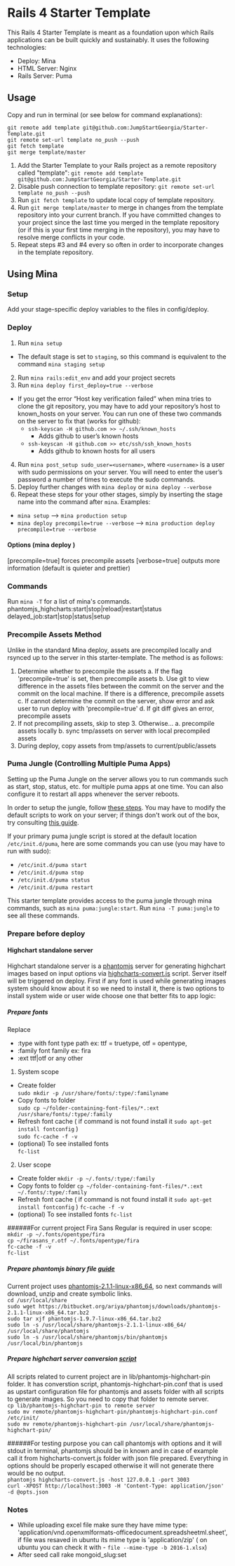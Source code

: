 # Rails 4 Starter Template

This Rails 4 Starter Template is meant as a foundation upon which Rails applications can be built quickly and sustainably. It uses the following technologies:

- Deploy: Mina
- HTML Server: Nginx
- Rails Server: Puma

## Usage

Copy and run in terminal (or see below for command explanations):

```
git remote add template git@github.com:JumpStartGeorgia/Starter-Template.git
git remote set-url template no_push --push
git fetch template
git merge template/master
```

1. Add the Starter Template to your Rails project as a remote repository called "template": `git remote add template git@github.com:JumpStartGeorgia/Starter-Template.git`
2. Disable push connection to template repository: `git remote set-url template no_push --push`
3. Run `git fetch template` to update local copy of template repository.
4. Run `git merge template/master` to merge in changes from the template repository into your current branch. If you have committed changes to your project since the last time you merged in the template repository (or if this is your first time merging in the repository), you may have to resolve merge conflicts in your code.
5. Repeat steps #3 and #4 every so often in order to incorporate changes in the template repository.

## Using Mina

### Setup

Add your stage-specific deploy variables to the files in config/deploy.

### Deploy

1. Run `mina setup`
  - The default stage is set to `staging`, so this command is equivalent to the command `mina staging setup`
2. Run `mina rails:edit_env` and add your project secrets
3. Run `mina deploy first_deploy=true --verbose`
  - If you get the error “Host key verification failed” when mina tries to clone the git repository, you may have to add your repository’s host to known_hosts on your server. You can run one of these two commands on the server to fix that (works for github):
    - `ssh-keyscan -H github.com >> ~/.ssh/known_hosts`
      - Adds github to user’s known hosts
    - `ssh-keyscan -H github.com >> etc/ssh/ssh_known_hosts`
      - Adds github to known hosts for all users
4. Run `mina post_setup sudo_user=<username>`, where `<username>` is a user with sudo permissions on your server. You will need to enter the user’s password a number of times to execute the sudo commands.
5. Deploy further changes with `mina deploy` or `mina deploy --verbose`
6. Repeat these steps for your other stages, simply by inserting the stage name into the command after `mina`. Examples:
  - `mina setup` --> `mina production setup`
  - `mina deploy precompile=true --verbose` --> `mina production deploy precompile=true --verbose`

#### Options (mina deploy <options>)

[precompile=true]  forces precompile assets
[verbose=true]            outputs more information (default is quieter and prettier)

### Commands

Run `mina -T` for a list of mina's commands.
phantomjs_highcharts:start|stop|reload|restart|status
delayed_job:start|stop|status|setup

### Precompile Assets Method

Unlike in the standard Mina deploy, assets are precompiled locally and rsynced up to the server in this starter-template. The method is as follows:

1. Determine whether to precompile the assets
   a. If the flag 'precompile=true' is set, then precompile assets
   b. Use git to view difference in the assets files between the commit on the server
      and the commit on the local machine. If there is a difference, precompile assets
   c. If cannot determine the commit on the server, show error and ask user to run deploy with 'precompile=true'
   d. If git diff gives an error, precompile assets
2. If not precompiling assets, skip to step 3. Otherwise...
   a. precompile assets locally
   b. sync tmp/assets on server with local precompiled assets
3. During deploy, copy assets from tmp/assets to current/public/assets

### Puma Jungle (Controlling Multiple Puma Apps)

Setting up the Puma Jungle on the server allows you to run commands such as start, stop, status, etc. for multiple puma apps at one time. You can also configure it to restart all apps whenever the server reboots.

In order to setup the jungle, follow [these steps](https://github.com/puma/puma/tree/master/tools/jungle/init.d). You may have to modify the default scripts to work on your server; if things don't work out of the box, try consulting [this guide](http://dev.mensfeld.pl/2014/02/puma-jungle-script-fully-working-with-rvm-and-pumactl/).

If your primary puma jungle script is stored at the default location `/etc/init.d/puma`, here are some commands you can use (you may have to run with sudo):
 - `/etc/init.d/puma start`
 - `/etc/init.d/puma stop`
 - `/etc/init.d/puma status`
 - `/etc/init.d/puma restart`

This starter template provides access to the puma jungle through mina commands, such as `mina puma:jungle:start`. Run `mina -T puma:jungle` to see all these commands.

### Prepare before deploy

#### Highchart standalone server
Highchart standalone server is a [phantomjs](http://phantomjs.org/) server for generating highchart images based on input options via [highcharts-convert.js](http://www.highcharts.com/docs/export-module/render-charts-serverside) script. Server itself will be triggered on deploy.
First if any font is used while generating images system should know about it so we need to install it, there is two options to install system wide or user wide choose one that better fits to app logic:

##### Prepare fonts
Replace
  - :type with font type path ex: ttf = truetype, otf = opentype,
  - :family font family ex: fira
  - :ext ttf|otf or any other

1. System scope
  * Create folder<br/>
    `sudo mkdir -p /usr/share/fonts/:type/:familyname`
  * Copy fonts to folder<br/>
    `sudo cp ~/folder-containing-font-files/*.:ext /usr/share/fonts/:type/:family`
  * Refresh font cache ( if command is not found install it `sudo apt-get install fontconfig` )<br/>
    `sudo fc-cache -f -v`
  * (optional) To see installed fonts<br/>
    `fc-list`

2. User scope
  * Create folder
    `mkdir -p ~/.fonts/:type/:family`<br/>
  * Copy fonts to folder
    `cp ~/folder-containing-font-files/*.:ext ~/.fonts/:type/:family`<br/>
  * Refresh font cache ( if command is not found install it `sudo apt-get install fontconfig` )
    `fc-cache -f -v`<br/>
  * (optional) To see installed fonts
    `fc-list`<br/>

######For current project Fira Sans Regular is required in user scope:
  `mkdir -p ~/.fonts/opentype/fira`<br/>
  `cp ~/firasans_r.otf ~/.fonts/opentype/fira`<br/>
  `fc-cache -f -v`<br/>
  `fc-list`

##### Prepare phantomjs binary file [guide](http://attester.ariatemplates.com/usage/phantom.html)
  Current project uses [phantomjs-2.1.1-linux-x86_64](https://bitbucket.org/ariya/phantomjs/downloads), so next commands will download, unzip and create symbolic links.<br/>
  `cd /usr/local/share`<br/>
  `sudo wget https://bitbucket.org/ariya/phantomjs/downloads/phantomjs-2.1.1-linux-x86_64.tar.bz2`<br/>
  `sudo tar xjf phantomjs-1.9.7-linux-x86_64.tar.bz2`<br/>
  `sudo ln -s /usr/local/share/phantomjs-2.1.1-linux-x86_64/ /usr/local/share/phantomjs`<br/>
  `sudo ln -s /usr/local/share/phantomjs/bin/phantomjs /usr/local/bin/phantomjs`

##### Prepare highchart server conversion [script](https://github.com/highcharts/highcharts-export-server/blob/master/phantomjs/highcharts-convert.js)
All scripts related to current project are in lib/phantomjs-highchart-pin folder. It has converstion script, phantomjs-highchart-pin.conf that is used as upstart configuration file for phantomjs and assets folder with all scripts to generate images. So you need to copy that folder to remote server.<br/>
  `cp lib/phantomjs-highchart-pin to remote server`<br/>
  `sudo mv remote/phantomjs-highchart-pin/phantomjs-highchart-pin.conf /etc/init/`<br/>
  `sudo mv remote/phantomjs-highchart-pin /usr/local/share/phantomjs-highchart-pin/`

######For testing purpose you can call phantomjs with options and it will stdout in terminal, phantomjs should be in known and in case of example call it from highcharts-convert.js folder with json file prepared. Everything in options should be properly escaped otherwise it will not generate there would be no output.<br/>
`phantomjs highcharts-convert.js -host 127.0.0.1 -port 3003`<br/>
`curl -XPOST http://localhost:3003 -H 'Content-Type: application/json' -d @opts.json`


### Notes
  * While uploading excel file make sure they have mime type: 'application/vnd.openxmlformats-officedocument.spreadsheetml.sheet', if file was resaved in ubuntu its mime type is 'application/zip' ( on ubuntu you can check it with - `file --mime-type -b 2016-1.xlsx`)
  * After seed call rake mongoid_slug:set
